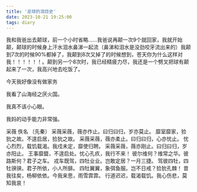 ```yaml
---
title: '足球的泪目史'
date: 2023-10-21 19:25:00
tags: diary
---
```

我和我爸出去颠球，前一个小时省略......我爸说再颠一次9个就回家，我就开始颠，颠球的时候身上汗水泪水鼻涕一起流（鼻涕和泪水是没劲咬牙流出来的）我颠到7次的时候90%都掉了，我颠到8次又掉了的时候想到，苍天你为什么这样对我！！！！！！。颠到另一个8次时，我已经精疲力尽，我还是一个劈叉把球有颠起来了一次，我高兴地去吃饭了。

今天我好像没有做家务

我看了山海经之厌火国。

我真不该小心眼。

我妈的动手能力非常强。

采薇
佚名 〔先秦〕
采薇采薇，薇亦作止。曰归曰归，岁亦莫止。 靡室靡家，猃狁之故。不遑启居，猃狁之故。
采薇采薇，薇亦柔止。曰归曰归，心亦忧止。 忧心烈烈，载饥载渴。我戍未定，靡使归聘。
采薇采薇，薇亦刚止。曰归曰归，岁亦阳止。 王事靡盬，不遑启处。忧心孔疚，我行不来！
彼尔维何？维常之华。彼路斯何？君子之车。 戎车既驾，四牡业业。岂敢定居？一月三捷。
驾彼四牡，四牡骙骙。君子所依，小人所腓。 四牡翼翼，象弭鱼服。岂不日戒？猃狁孔棘！
昔我往矣，杨柳依依。今我来思，雨雪霏霏。 行道迟迟，载渴载饥。我心伤悲，莫知我哀！
